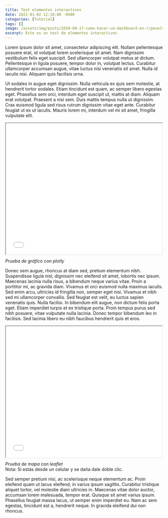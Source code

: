 ```yaml
---
title: Test elementos interactivos
date: 2021-01-02 12:10:00 -0500
categories: [Tutorial]
tags: []
image: /assets/img/posts/2020-08-17-como-hacer-un-dashboard-en-r/pexels-energepiccom-159888.jpg
excerpt: Este es un test de elementos interactivos
---
```


Lorem ipsum dolor sit amet, consectetur adipiscing elit. Nullam pellentesque posuere erat, id volutpat lorem scelerisque sit amet. Nam dignissim vestibulum felis eget suscipit. Sed ullamcorper volutpat metus at dictum. Pellentesque in ligula posuere, tempor dolor in, volutpat lectus. Curabitur ullamcorper accumsan augue, vitae luctus nisi venenatis sit amet. Nulla id iaculis nisi. Aliquam quis facilisis urna.

Ut sodales in augue eget dignissim. Nulla vehicula ex quis sem molestie, at hendrerit tortor sodales. Etiam tincidunt est quam, ac semper libero egestas eget. Phasellus sem orci, interdum eget suscipit ut, mattis at diam. Aliquam erat volutpat. Praesent a nisi sem. Duis mattis tempus nulla ut dignissim. Cras euismod ligula sed risus rutrum dignissim vitae eget ante. Curabitur feugiat ut ex ut iaculis. Mauris lorem mi, interdum vel mi sit amet, fringilla vulputate elit.

<div style = "height: 30em; padding: 0; display: flex; justify-content: center;" class = "htmlwidget">
    <iframe src="../../assets/img/posts/2021-01-02-test-elementos-interactivos/graph.html" style = "width: 100%; height:100%;"></iframe>
</div>

*Prueba de gráfico con plotly*

Donec sem augue, rhoncus at diam sed, pretium elementum nibh. Suspendisse ligula nisl, dignissim nec eleifend sit amet, lobortis nec ipsum. Maecenas lacinia nulla risus, a bibendum neque varius vitae. Proin a porttitor mi, ac gravida diam. Vivamus et orci euismod nulla maximus iaculis. Sed enim arcu, ultricies id fringilla non, semper eget nisi. Vivamus et nibh sed mi ullamcorper convallis. Sed feugiat est velit, eu luctus sapien venenatis quis. Nulla facilisi. In bibendum elit augue, non dictum felis porta eget. Etiam imperdiet turpis et ex tristique porta. Proin tempus purus sed nibh posuere, vitae vulputate nulla lacinia. Donec tempor bibendum leo in facilisis. Sed lacinia libero eu nibh faucibus hendrerit quis et eros.

<div style = "height: 30em; padding: 0; display: flex; justify-content: center;" class = "htmlwidget" >
    <iframe src="../../assets/img/posts/2021-01-02-test-elementos-interactivos/map.html" style = "width: 100%; height:100%;"></iframe>
</div>

*Prueba de mapa con leaflet* <br> Nota: Si estás desde un celular y se daña dale doble clic.

Sed semper pretium nisi, ac scelerisque neque elementum ac. Proin eleifend quam ut lacus eleifend, in varius ipsum sagittis. Curabitur tristique aliquet tortor, vel molestie diam ultricies in. Maecenas vitae dolor auctor, accumsan lorem malesuada, tempor erat. Quisque sit amet varius ipsum. Phasellus feugiat massa lacus, ut semper enim imperdiet eu. Nam ac sem egestas, tincidunt est a, hendrerit neque. In gravida eleifend dui non rhoncus.
